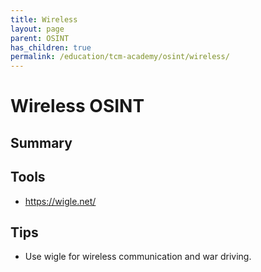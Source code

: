 ```yaml
---
title: Wireless
layout: page
parent: OSINT
has_children: true
permalink: /education/tcm-academy/osint/wireless/
---
```


# Wireless OSINT

## Summary

## Tools

- https://wigle.net/

## Tips

- Use wigle for wireless communication and war driving.
